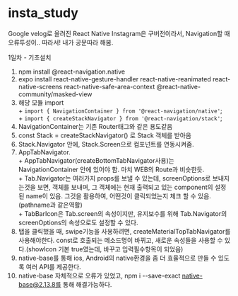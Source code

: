 # insta_study
Google velog로 올려진 React Native Instagram은 구버전이라서, Navigation할 때 오류투성이.. 따라서! 내가 공문따라 해봄.  

1일차 - 기초설치  
  1. npm install @react-navigation.native  
  2. expo install react-native-gesture-handler react-native-reanimated  react-native-screens react-native-safe-area-context @react-native-community/masked-view  
  3. 해당 모듈 import  
    + ```import { NavigationContainer } from '@react-navigation/native'```;  
    + ```import { createStackNavigator } from '@react-navigation/stack'```;  
  4. NavigationContainer는 기존 Router태그와 같은 용도같음
  5. const Stack = createStackNavigator() 로 Stack 객체를 받아옴
  6. Stack.Navigator 안에, Stack.Screen으로 컴포넌트를 연동시켜줌.
  7. AppTabNavigator.  
    + AppTabNavigator(createBottomTabNavigator사용)는 NavigationContainer 안에 있어야 함. 마치 WEB의 Route과 비슷한듯.  
    + Tab.Navigator는 여러가지 props를 보낼 수 있는데, screenOptions로 보내지는것을 보면, 객체를 보내며, 그 객체에는 현재 출력되고 있는 component의 설정된 name이 있음. 그것을 활용하여, 어떤것이 클릭되었는지 체크 할 수 있음. (pathname과 같은역활)  
    + TabBarIcon은 Tab.screen의 속성이지만, 유지보수를 위해 Tab.Navigator의 screenOptions의 속성으로도 설정할 수 있다.  
  8. 탭을 클릭했을 때, swipe기능을 사용하려면, createMaterialTopTabNavigator를 사용해야한다. const로 호출되는 메소드명이 바뀌고, 새로운 속성들을 사용할 수 있다.(showIcon 기본 true였는데, 바꾸고 입력필수항목이 되었음)  
  9. native-base를 통해 ios, Android의 native환경을 좀 더 효율적으로 만들 수 있도록 여러 API를 제공한다.  
  10. native-base 자체적으로 오류가 있었고, npm i --save-exact native-base@2.13.8를 통해 해결가능하다.  